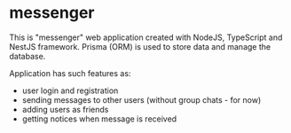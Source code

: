 # messenger

This is "messenger" web application created with NodeJS, TypeScript and NestJS framework. Prisma (ORM) is used to store data and manage the database.

Application has such features as:
  - user login and registration
  - sending messages to other users (without group chats - for now)
  - adding users as friends
  - getting notices when message is received
